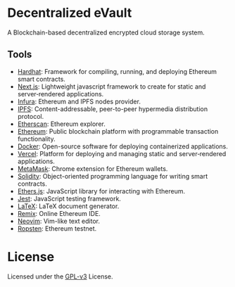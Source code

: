 # Decentralized eVault

A Blockchain-based decentralized encrypted cloud storage system.


## Tools

- [Hardhat](https://hardhat.io): Framework for compiling, running, and deploying Ethereum smart contracts.
- [Next.js](https://nextjs.org/): Lightweight javascript framework to create for static and server‑rendered applications.
- [Infura](https://infura.io/): Ethereum and IPFS nodes provider.
- [IPFS](https://ipfs.io/): Content-addressable, peer-to-peer hypermedia distribution protocol.
- [Etherscan](https://etherscan.io/): Ethereum explorer.
- [Ethereum](https://ethereum.org/): Public blockchain platform with programmable transaction functionality.
- [Docker](https://www.docker.com/): Open-source software for deploying containerized applications.
- [Vercel](https://vercel.com/): Platform for deploying and managing static and server‑rendered applications.
- [MetaMask](https://metamask.io/): Chrome extension for Ethereum wallets.
- [Solidity](https://docs.soliditylang.org/): Object-oriented programming language for writing smart contracts.
- [Ethers.js](https://docs.ethers.io/): JavaScript library for interacting with Ethereum.
- [Jest](https://jestjs.io/): JavaScript testing framework.
- [LaTeX](https://www.latex-project.org/): LaTeX document generator.
- [Remix](https://remix.ethereum.org/): Online Ethereum IDE.
- [Neovim](https://neovim.io/): Vim-like text editor.
- [Ropsten](https://ropsten.etherscan.io/): Ethereum testnet.

# License
Licensed under the [GPL-v3](LICENSE) License.
